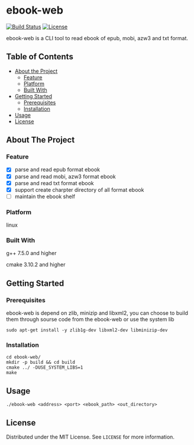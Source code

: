 # ebook-web

[![Build Status](https://travis-ci.com/seasona/ebook-web.svg?branch=master)](https://travis-ci.com/seasona/ebook-web)
[![License](https://img.shields.io/github/license/seasona/ebook-web)](https://img.shields.io/github/license/seasona/ebook-web)

ebook-web is a CLI tool to read ebook of epub, mobi, azw3 and txt format.

## Table of Contents

* [About the Project](#about-the-project)
  * [Feature](#feature)
  * [Platform](#platform)
  * [Built With](#built-with)
* [Getting Started](#getting-started)
  * [Prerequisites](#prerequisites)
  * [Installation](#installation)
* [Usage](#usage)
* [License](#license)


## About The Project

### Feature

- [x] parse and read epub format ebook
- [x] parse and read mobi, azw3 format ebook
- [x] parse and read txt format ebook
- [x] support create charpter directory of all format ebook
- [ ] maintain the ebook shelf

### Platform

linux

### Built With

g++ 7.5.0 and higher

cmake 3.10.2 and higher

## Getting Started

### Prerequisites

ebook-web is depend on zlib, minizip and libxml2, you can choose to build them through sourse code from the ebook-web or use the system lib

```shell
sudo apt-get install -y zlib1g-dev libxml2-dev libminizip-dev
```

### Installation

```shell
cd ebook-web/
mkdir -p build && cd build
cmake ../ -DUSE_SYSTEM_LIBS=1  
make 
```

## Usage

```shell
./ebook-web <address> <port> <ebook_path> <out_directory>
```

## License

Distributed under the MIT License. See `LICENSE` for more information.


